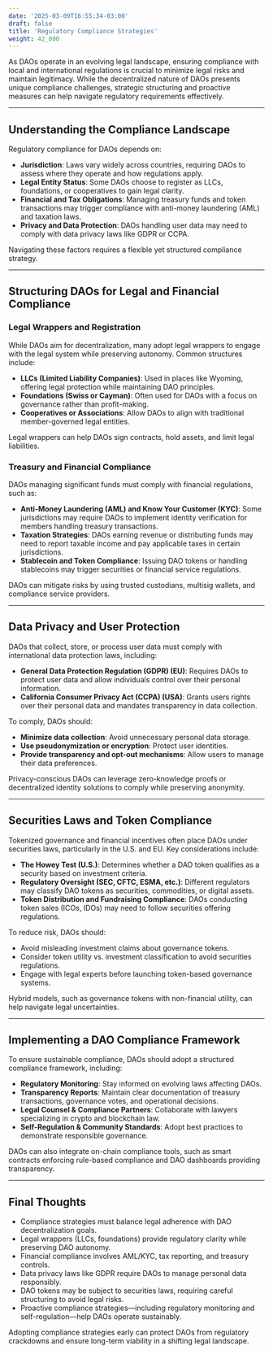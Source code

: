```yaml
---
date: '2025-03-09T16:55:34-03:00'
draft: false
title: 'Regulatory Compliance Strategies'
weight: 42_000
---
```


As DAOs operate in an evolving legal landscape, ensuring compliance with local and international regulations is crucial to minimize legal risks and maintain legitimacy. While the decentralized nature of DAOs presents unique compliance challenges, strategic structuring and proactive measures can help navigate regulatory requirements effectively.  

---

## **Understanding the Compliance Landscape**  

Regulatory compliance for DAOs depends on:  

- **Jurisdiction**: Laws vary widely across countries, requiring DAOs to assess where they operate and how regulations apply.  
- **Legal Entity Status**: Some DAOs choose to register as LLCs, foundations, or cooperatives to gain legal clarity.  
- **Financial and Tax Obligations**: Managing treasury funds and token transactions may trigger compliance with anti-money laundering (AML) and taxation laws.  
- **Privacy and Data Protection**: DAOs handling user data may need to comply with data privacy laws like GDPR or CCPA.  

Navigating these factors requires a flexible yet structured compliance strategy.  

---

## **Structuring DAOs for Legal and Financial Compliance**  

### **Legal Wrappers and Registration**  
While DAOs aim for decentralization, many adopt legal wrappers to engage with the legal system while preserving autonomy. Common structures include:  

- **LLCs (Limited Liability Companies)**: Used in places like Wyoming, offering legal protection while maintaining DAO principles.  
- **Foundations (Swiss or Cayman)**: Often used for DAOs with a focus on governance rather than profit-making.  
- **Cooperatives or Associations**: Allow DAOs to align with traditional member-governed legal entities.  

Legal wrappers can help DAOs sign contracts, hold assets, and limit legal liabilities.  

### **Treasury and Financial Compliance**  
DAOs managing significant funds must comply with financial regulations, such as:  

- **Anti-Money Laundering (AML) and Know Your Customer (KYC)**: Some jurisdictions may require DAOs to implement identity verification for members handling treasury transactions.  
- **Taxation Strategies**: DAOs earning revenue or distributing funds may need to report taxable income and pay applicable taxes in certain jurisdictions.  
- **Stablecoin and Token Compliance**: Issuing DAO tokens or handling stablecoins may trigger securities or financial service regulations.  

DAOs can mitigate risks by using trusted custodians, multisig wallets, and compliance service providers.  

---

## **Data Privacy and User Protection**  

DAOs that collect, store, or process user data must comply with international data protection laws, including:  

- **General Data Protection Regulation (GDPR) (EU)**: Requires DAOs to protect user data and allow individuals control over their personal information.  
- **California Consumer Privacy Act (CCPA) (USA)**: Grants users rights over their personal data and mandates transparency in data collection.  

To comply, DAOs should:  

- **Minimize data collection**: Avoid unnecessary personal data storage.  
- **Use pseudonymization or encryption**: Protect user identities.  
- **Provide transparency and opt-out mechanisms**: Allow users to manage their data preferences.  

Privacy-conscious DAOs can leverage zero-knowledge proofs or decentralized identity solutions to comply while preserving anonymity.  

---

## **Securities Laws and Token Compliance**  

Tokenized governance and financial incentives often place DAOs under securities laws, particularly in the U.S. and EU. Key considerations include:  

- **The Howey Test (U.S.)**: Determines whether a DAO token qualifies as a security based on investment criteria.  
- **Regulatory Oversight (SEC, CFTC, ESMA, etc.)**: Different regulators may classify DAO tokens as securities, commodities, or digital assets.  
- **Token Distribution and Fundraising Compliance**: DAOs conducting token sales (ICOs, IDOs) may need to follow securities offering regulations.  

To reduce risk, DAOs should:  

- Avoid misleading investment claims about governance tokens.  
- Consider token utility vs. investment classification to avoid securities regulations.  
- Engage with legal experts before launching token-based governance systems.  

Hybrid models, such as governance tokens with non-financial utility, can help navigate legal uncertainties.  

---

## **Implementing a DAO Compliance Framework**  

To ensure sustainable compliance, DAOs should adopt a structured compliance framework, including:  

- **Regulatory Monitoring**: Stay informed on evolving laws affecting DAOs.  
- **Transparency Reports**: Maintain clear documentation of treasury transactions, governance votes, and operational decisions.  
- **Legal Counsel & Compliance Partners**: Collaborate with lawyers specializing in crypto and blockchain law.  
- **Self-Regulation & Community Standards**: Adopt best practices to demonstrate responsible governance.  

DAOs can also integrate on-chain compliance tools, such as smart contracts enforcing rule-based compliance and DAO dashboards providing transparency.  

---

## **Final Thoughts**  

- Compliance strategies must balance legal adherence with DAO decentralization goals.  
- Legal wrappers (LLCs, foundations) provide regulatory clarity while preserving DAO autonomy.  
- Financial compliance involves AML/KYC, tax reporting, and treasury controls.  
- Data privacy laws like GDPR require DAOs to manage personal data responsibly.  
- DAO tokens may be subject to securities laws, requiring careful structuring to avoid legal risks.  
- Proactive compliance strategies—including regulatory monitoring and self-regulation—help DAOs operate sustainably.  

Adopting compliance strategies early can protect DAOs from regulatory crackdowns and ensure long-term viability in a shifting legal landscape.  

